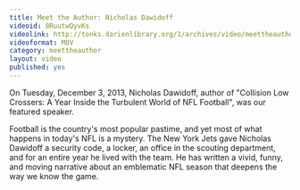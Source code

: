 ```yaml
---
title: Meet the Author: Nicholas Dawidoff
videoid: 8RuutwQyvKs
videolink: http://tonks.darienlibrary.org/1/archives/video/meettheauthor/20131203_nicholas_dawidoff.mov
videoformat: MOV
category: meettheauthor
layout: video
published: yes
---
```


On Tuesday, December 3, 2013, Nicholas Dawidoff, author of "Collision Low Crossers: A Year Inside the Turbulent World of NFL Football", was our featured speaker.

Football is the country's most popular pastime, and yet most of what happens in today's NFL is a mystery. The New York Jets gave Nicholas Dawidoff a security code, a locker, an office in the scouting department, and for an entire year he lived with the team. He has written a vivid, funny, and moving narrative about an emblematic NFL season that deepens the way we know the game.